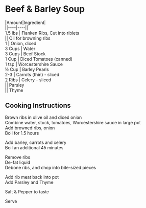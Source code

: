 # Beef & Barley Soup  
  
|Amount|Ingredient|  
||----|----||  
1.5 lbs | Flanken Ribs, Cut into riblets  
 || Oil for browning ribs  
1 | Onion, diced  
3 Cups | Water  
3 Cups | Beef Stock  
1 Cup | Diced Tomatoes (canned)  
1 tsp | Worcestershire Sauce  
½ Cup | Barley Pearls  
2-3 | Carrots (thin) - sliced  
2 Ribs | Celery - sliced  
 || Parsley  
 || Thyme  
  
## Cooking Instructions  
Brown ribs in olive oil and diced onion  
Combine water, stock, tomatoes, Worcestershire sauce in large pot  
Add browned ribs, onion  
Boil for 1.5 hours  
  
Add barley, carrots and celery  
Boil an additional 45 minutes  
  
Remove ribs  
De-fat liquid  
Debone ribs, and chop into bite-sized pieces  
  
Add rib meat back into pot  
Add Parsley and Thyme  
  
Salt & Pepper to taste  
  
Serve  
  